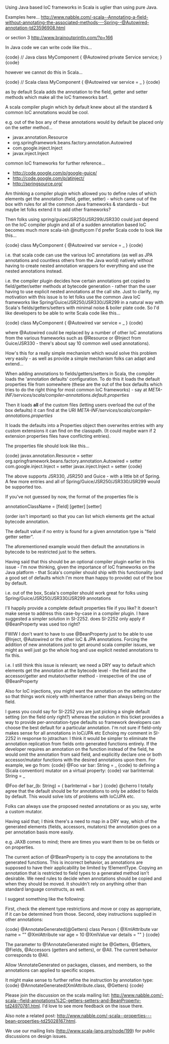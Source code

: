 Using Java based IoC frameworks in Scala is uglier than using pure Java.

Examples here...
http://www.nabble.com/-scala--Annotating-a-field-without-annotating-the-associated-methods---Spring--@Autowired-annotation-td23596908.html

or section 3
http://www.brainoutprintln.com/?p=166


In Java code we can write code like this...

{code}
// Java
class MyComponent {
    @Autowired 
    private Service service;
}
{code}

however we cannot do this in Scala...

{code}
// Scala
class MyComponent {
    @Autowired
    var service = _
}
{code}

as by default Scala adds the annotation to the field, getter and setter methods which make all the IoC frameworks barf.

A scala compiler plugin which by default knew about all the standard & common IoC annotations would be cool.

e.g. out of the box any of these annotations would by default be placed only on the setter method...

 * javax.annotation.Resource
 * org.springframework.beans.factory.annotation.Autowired
 * com.google.inject.Inject
 * javax.inject.Inject

common IoC frameworks for further reference...
 * http://code.google.com/p/google-guice/
 * http://code.google.com/p/atinject/
 * http://springsource.org/


Am thinking a compiler plugin which allowed you to define rules of which elements get the annotation (field, getter, setter) - which came out of the box with rules for all the common Java frameworks & standards - but maybe let folks extend it to add other frameworks?

Then folks using spring/guice/JSR250/JSR299/JSR330 could just depend on the IoC compiler plugin and all of a sudden annotation based IoC becomes much more scala-ish
@nuttycom I'd prefer Scala code to look like this...

{code}
  class MyComponent {
    @Autowired var service = _
  }
{code}

i.e. that scala code can use the various IoC annotations (as well as JPA annotations and countless others from the Java world) natively without having to create nested annotation wrappers for everything and use the nested annotations instead.

i.e. the compiler plugin decides how certain annotations get copied to field/getter/setter methods at bytecode generation - rather than the user having to use explicit nested annotations at the call site.
Just to clarify, my motivation with this issue is to let folks use the common Java IoC frameworks like Spring/Guice/JSR250/JSR330/JSR299 in a natural way with Scala's fields/getters/setters with minimal noise & boiler plate code. So I'd like developers to be able to write Scala code like this...

{code}
 class MyComponent {
    @Autowired var service = _
  }
{code}

where @Autowired could be replaced by a number of other IoC annotations from the various frameworks such as @Resource or @Inject from Guice/JSR330 - there's about say 10 common well used annotations).

How's this for a really simple mechanism which would solve this problem very easily - as well as provide a simple mechanism folks can adapt and extend...


When adding annotations to fields/getters/setters in Scala, the compiler loads the 'annotation defaults' configuration. To do this it loads the default properties file from somewhere (these are the out of the box defaults which tries to do the right thing for most common IoC frameworks) - say at _META-INF/services/scala/compiler-annotations.default.properties_

Then it loads __all__ of the custom files (letting users overload the out of the box defaults) it can find at the URI _META-INF/services/scala/compiler-annotations.properties_

It loads the defaults into a Properties object then overwrites entries with any custom extensions it can find on the classpath. (It could maybe warn if 2 extension properties files have conflicting entries).

The properties file should look like this...

{code}
javax.annotation.Resource = setter
org.springframework.beans.factory.annotation.Autowired = setter
com.google.inject.Inject = setter
javax.inject.Inject = setter
{code}

The above supports JSR330, JSR250 and Guice - with a little bit of Spring. A few more entries and all of Spring/Guice/JSR250/JSR330/JSR299 would be supported too.

If you've not guessed by now, the format of the properties file is 

annotationClassName = [field] [getter] [setter]

(order isn't important) so that you can list which elements get the actual bytecode annotation. 

The default value if no entry is found for a given annotation type is "field getter setter".

The aforementioned example would then default the annotations in bytecode to be restricted just to the setters.

Having said that this should be an optional compiler plugin earlier in this issue - I'm now thinking, given the importance of IoC frameworks on the Java platform - that Scala's compiler should ship with this functionality (and a good set of defaults which I'm more than happy to provide) out of the box by default.

i.e. out of the box, Scala's compiler should work great for folks using Spring/Guice/JSR250/JSR330/JSR299 annotations

I'll happily provide a complete default properties file if you like?
It doesn't make sense to address this case-by-case in a compiler plugin. I have suggested a simpler solution in SI-2252.
does SI-2252 only apply if @BeanProperty was used too right? 

FWIW I don't want to have to use @BeanProperty just to be able to use @Inject, @Autowired or the other IoC & JPA annotations. Forcing the addition of new annotations just to get around scala compiler issues, we might as well just go the whole hog and use explicit nested annotations to fix this.

i.e. I still think this issue is relevant; we need a DRY way to default which elements get the annotation at the bytecode level - the field and the accessor/getter and mutator/setter method - irrespective of the use of @BeanProperty

Also for IoC injections, you might want the annotation on the setter/mutator so that things work nicely with inheritance rather than always being on the field.

I guess you could say for SI-2252 you are just picking a single default setting (on the field only right?) whereas the solution in this ticket provides a way to provide per-annotation-type defaults so framework developers can choose the best default for a particular annotation. I'm not sure if field-only makes sense for all annotations in IoC/JPA etc
Echoing my comment in SI-2252 in response to jstrachan:
I think it would be simpler to eliminate the annotation replication from fields onto generated functions entirely. If the developer requires an annotation on the function instead of the field, he would omit the annotation from said field, and explicitly declare one or both accessor/mutator functions with the desired annotations upon them. For example, we go from:
{code}
  @Foo
  var bar: String = _
{code}
to defining a (Scala convention) mutator on a virtual property:
{code}
  var barInternal: String = _

  @Foo
  def bar_(b: String) = {
    barInternal = bar
  }
{code}
@cherro I totally agree that the default should be for annotations to only be added to fields by default. This would solve lots of problems with IoC/JPA etc.

Folks can always use the proposed nested annotations or as you say, write a custom mutator.

Having said that; I think there's a need to map in a DRY way, which of the generated elements (fields, accessors, mutators) the annotation goes on a per annotation basis more easily.

e.g. JAXB comes to mind; there are times you want them to be on fields or on properties.

The current action of @!BeanProperty is to copy the annotations to the generated functions. This is incorrect behavior, as annotations are supposed to have their applicability be limited by !ElementType. Copying an annotation that is restricted to field types to a generated method isn't desirable. We need rules to decide when annotations should be copied and when they should be moved. It shouldn't rely on anything other than standard language constructs, as well.

I suggest something like the following:

First, check the element type restrictions and move or copy as appropriate, if it can be determined from those. Second, obey instructions supplied in other annotations:

{code}
@AnnotateGenerated(@Getters)
class Person {
   @XmlAttribute
   var name = ""
   @XmlAttribute
   var age = 10
   @XmlValue
   var details = ""
}
{code}

The parameter to @!AnnotateGenerated might be @Getters, @Setters, @Fields, @Accessors (getters and setters), or @All. The current behavior corresponds to @All.

Allow !AnnotateGenerated on packages, classes, and members, so the annotations can applied to specific scopes. 

It might make sense to further refine the instruction by annotation type:
{code}
@AnnotateGenerated(XmlAttribute.class, @Getters)
{code}

Please join the discussion on the scala mailing list: http://www.nabble.com/-scala--field-annotations%2C-getters-setters-and-BeanProperty-td24970781.html.
I'd love to see more feedback on the issue there.

Also note a related post: http://www.nabble.com/-scala--properties---bean-properties-td25028167.html.

We use our mailing lists (http://www.scala-lang.org/node/199) for public discussions on design issues.
